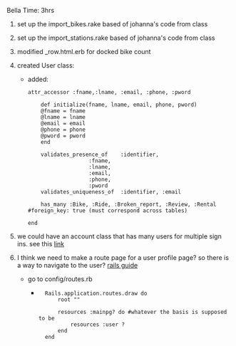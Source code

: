 Bella
Time: 3hrs 
1. set up the import_bikes.rake based of johanna's code from class
2. set up the import_stations.rake based of johanna's code from class
3. modified _row.html.erb for docked bike count
4. created User class: 
    - added: 
        ```ruby: 
        attr_accessor :fname,:lname, :email, :phone, :pword
        ```

        ```ruby:
            def initialize(fname, lname, email, phone, pword)
            @fname = fname
            @lname = lname
            @email = email 
            @phone = phone
            @pword = pword
            end
        ```

        ```ruby:
            validates_presence_of    :identifier,
                           :fname,
                           :lname,
                           :email,
                           :phone,
                           :pword
            validates_uniqueness_of  :identifier, :email
  
            has_many :Bike, :Ride, :Broken_report, :Review, :Rental   #foreign_key: true (must correspond across tables)

        end
        ```
  
5. we could have an account class that has many users for multiple sign ins. see this [link](https://api.rubyonrails.org/classes/ActiveRecord/Associations/ClassMethods.html)

6. I think we need to make a route page for a user profile page? so there is a way to navigate to the user? [rails guide](https://guides.rubyonrails.org/getting_started.html#adding-a-second-model-generating-a-model)

    - go to config/routes.rb

        - ```ruby:
            Rails.application.routes.draw do
                root ""

                resources :mainpg? do #whatever the basis is supposed to be
                    resources :user ? 
                end
            end
            ```